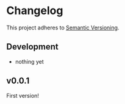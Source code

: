 # Changelog

This project adheres to [Semantic Versioning](http://semver.org/).

## Development
- nothing yet

## v0.0.1

First version!
